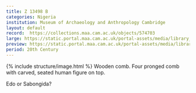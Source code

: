 ```yaml
---
title: Z 13498 B
categories: Nigeria
institution: Museum of Archaeology and Anthropology Cambridge
layout: default
record:  https://collections.maa.cam.ac.uk/objects/574703
large: https://static.portal.maa.cam.ac.uk/portal-assets/media/library_images/thumbnail/878305_Z_13498Ab_001.jpg
preview: https://static.portal.maa.cam.ac.uk/portal-assets/media/library_images/web/878305_Z_13498Ab_001.jpg
period: 20th Century
---
```

{% include structure/image.html %}
Wooden comb. Four pronged comb with carved, seated human figure on top.

Edo or Sabongida?
